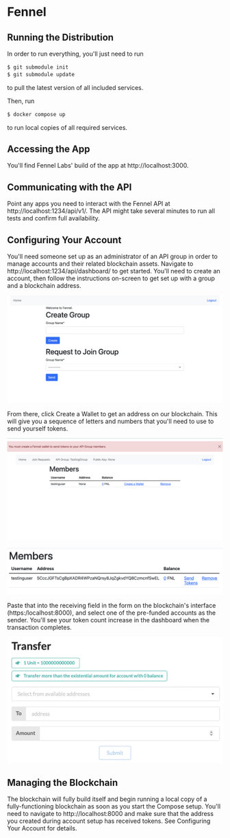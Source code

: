 # Fennel

## Running the Distribution

In order to run everything, you'll just need to run

```bash
$ git submodule init
$ git submodule update
```

to pull the latest version of all included services.

Then, run

```bash
$ docker compose up
```

to run local copies of all required services.

## Accessing the App

You'll find Fennel Labs' build of the app at http://localhost:3000.

## Communicating with the API

Point any apps you need to interact with the Fennel API at http://localhost:1234/api/v1/. The API might take several minutes to run all tests and confirm full availability.

## Configuring Your Account
You'll need someone set up as an administrator of an API group in order to manage accounts and their related blockchain assets. Navigate to http://localhost:1234/api/dashboard/ to get started. You'll need to create an account, then follow the instructions on-screen to get set up with a group and a blockchain address.

![Group Creation](img/group.png)

From there, click Create a Wallet to get an address on our blockchain. This will give you a sequence of letters and numbers that you'll need to use to send yourself tokens.

![Create a Wallet](img/admin.png)

![Address Display](img/address.png)

Paste that into the receiving field in the form on the blockchain's interface (https:/localhost:8000), and select one of the pre-funded accounts as the sender. You'll see your token count increase in the dashboard when the transaction completes.

![Transerring Tokens](img/transfer.png)

## Managing the Blockchain

The blockchain will fully build itself and begin running a local copy of a fully-functioning blockchain as soon as you start the Compose setup. You'll need to navigate to http://localhost:8000 and make sure that the address you created during account setup has received tokens. See Configuring Your Account for details.
